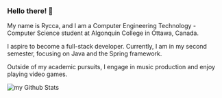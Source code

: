 ### Hello there! 👋

My name is Rycca, and I am a Computer Engineering Technology - Computer Science student at Algonquin College in Ottawa, Canada.

I aspire to become a full-stack developer. Currently, I am in my second semester, focusing on Java and the Spring framework.

Outside of my academic pursuits, I engage in music production and enjoy playing video games.

<img align="center" src="https://github-readme-stats.vercel.app/api?username=Zimgo012&include_all_commits=true&count_private=true&show_icons=true&line_height=20&title_color=2B5BBD&icon_color=1124BB&text_color=A1A1A1&bg_color=0,000000,130F40" alt="my Github Stats"/>
